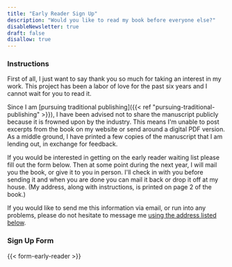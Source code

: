 ```yaml
---
title: "Early Reader Sign Up"
description: "Would you like to read my book before everyone else?"
disableNewsletter: true
draft: false
disallow: true
---
```


### Instructions

First of all, I just want to say thank you so much for taking an interest in my work. This project has been a labor of love for the past six years and I cannot wait for you to read it.

Since I am [pursuing traditional publishing]({{< ref "pursuing-traditional-publishing" >}}), I have been advised not to share the manuscript publicly because it is frowned upon by the industry. This means I'm unable to post excerpts from the book on my website or send around a digital PDF version. As a middle ground, I have printed a few copies of the manuscript that I am lending out, in exchange for feedback.

If you would be interested in getting on the early reader waiting list please fill out the form below. Then at some point during the next year, I will mail you the book, or give it to you in person. I'll check in with you before sending it and when you are done you can mail it back or drop it off at my house. (My address, along with instructions, is printed on page 2 of the book.)

If you would like to send me this information via email, or run into any problems, please do not hesitate to message me [using the address listed below](#contact-info).

### Sign Up Form

{{< form-early-reader >}}
